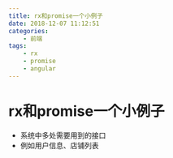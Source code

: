 ```yaml
---
title: rx和promise一个小例子
date: 2018-12-07 11:12:51
categories:
    - 前端
tags: 
    - rx
    - promise
    - angular
---
```

# rx和promise一个小例子

- 系统中多处需要用到的接口
- 例如用户信息、店铺列表

